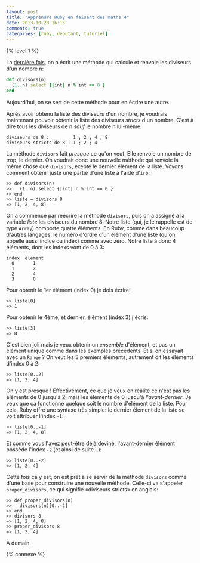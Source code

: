 ```yaml
---
layout: post
title: "Apprendre Ruby en faisant des maths 4"
date: 2013-10-28 16:15
comments: true
categories: [ruby, débutant, tutoriel]
---
```


{% level 1 %}

La [dernière fois](http://lkdjiin.github.io/blog/2013/10/25/apprendre-ruby-en-faisant-des-maths-3/),
on a écrit une méthode qui calcule et renvoie les diviseurs d'un nombre n:

``` ruby
def divisors(n)
  (1..n).select {|int| n % int == 0 }
end
```

Aujourd'hui, on se sert de cette méthode pour en écrire une autre.

<!-- more -->

Après avoir obtenu la liste des diviseurs d'un nombre, je voudrais maintenant
pouvoir obtenir la liste des diviseurs *stricts* d'un nombre. C'est à dire
tous les diviseurs de n *sauf* le nombre n lui-même.

    diviseurs de 8 :         1 ; 2 ; 4 ; 8
    diviseurs stricts de 8 : 1 ; 2 ; 4

La méthode `divisors` fait *presque* ce qu'on veut. Elle renvoie un nombre de
trop, le dernier. On voudrait donc une nouvelle méthode qui renvoie la même
chose que `divisors`, exepté le dernier élément de la liste. Voyons comment
obtenir juste une partie d'une liste à l'aide d'`irb`:

``` irb
>> def divisors(n)
>>   (1..n).select {|int| n % int == 0 }
>> end
>> liste = divisors 8
=> [1, 2, 4, 8]
```

On a commencé par reécrire la méthode `divisors`, puis on a assigné à la
variable *liste* les diviseurs du nombre 8. Notre liste (qui, je le rappelle
est de type `Array`) comporte quatre éléments. En Ruby, comme dans beaucoup
d'autres langages, le numéro d'ordre d'un élément d'une liste (qu'on appelle
aussi indice ou index) comme avec zéro. Notre liste à donc 4 éléments, dont
les indexs vont de 0 à 3:

    index  élément
      0       1
      1       2
      2       4
      3       8

Pour obtenir le 1er élément (index 0) je dois écrire:

``` irb
>> liste[0]
=> 1
```

Pour obtenir le 4ème, et dernier, élément (index 3) j'écris:

``` irb
>> liste[3]
=> 8
```

C'est bien joli mais je veux obtenir un *ensemble* d'élément, et pas un
élément unique comme dans les exemples précédents. Et si on essayait avec
un `Range` ? On veut les 3 premiers éléments, autrement dit les éléments
d'index 0 à 2:

``` irb
>> liste[0..2]
=> [1, 2, 4]
```

On y est presque ! Effectivement, ce que je veux en réalité ce n'est pas
les éléments de 0 jusqu'à 2, mais les éléments de 0 jusqu'à *l'avant-dernier*.
Je veux que ça fonctionne quelque soit le nombre d'élément de la liste.
Pour cela, Ruby offre une syntaxe très simple: le dernier élément de la
liste se voit attribuer l'index `-1`:

``` irb
>> liste[0..-1]
=> [1, 2, 4, 8]
```

Et comme vous l'avez peut-être déjà deviné, l'avant-dernier élément possède
l'index `-2` (et ainsi de suite…):

``` irb
>> liste[0..-2]
=> [1, 2, 4]
```

Cette fois ça y est, on est prêt à se servir de la méthode `divisors` comme
d'une base pour construire une nouvelle méthode. Celle-ci va s'appeler
`proper_divisors`, ce qui signifie «diviseurs stricts» en anglais:

``` irb
>> def proper_divisors(n)
>>   divisors(n)[0..-2]
>> end
>> divisors 8
=> [1, 2, 4, 8]
>> proper_divisors 8
=> [1, 2, 4]
```

À demain.

{% connexe %}

